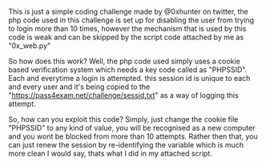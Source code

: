 This is just a simple coding challenge made by @0xhunter on twitter,
the php code used in this challenge is set up for disabling the user from trying to login more than 10 times, however the mechanism that is used by this code is weak and can be
skipped by the script code attached by me as "0x_web.py"

So how does this work?
Well, the php code used simply uses a cookie based verification system which needs a key code called as "PHPSSID". Each and everytime a login is attempted. this session id is 
unique to each and every user and it's being copied to the "https://pass4exam.net/challenge/sessid.txt" as a way of logging this attempt.

So, how can you exploit this code?
Simply, just change the cookie file "PHPSSID" to any kind of value, you will be recognised as a new computer and you wont be blocked from more than 10 attempts.
Rather then that, you can just renew the session by re-identifying the variable which is much more clean I would say, thats what I did in my attached script.

